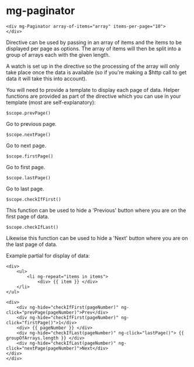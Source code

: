 mg-paginator
============

    <div mg-Paginator array-of-items="array" items-per-page="10">
    </div>
    
Directive can be used by passing in an array of items and the items to be displayed per page as options. The array of items will then be split into a group of arrays each with the given length.

A watch is set up in the directive so the processing of the array will only take place once the data is available (so if you're making a $http call to get data it will take this into account).

You will need to provide a template to display each page of data. Helper functions are provided as part of the directive which you can use in your template (most are self-explanatory):

    $scope.prevPage()
    
Go to previous page.

    $scope.nextPage()

Go to next page.
    
    $scope.firstPage()

Go to first page.

    $scope.lastPage() 

Go to last page.

    $scope.checkIfFirst()
    
This function can be used to hide a 'Previous' button where you are on the first page of data.

    $scope.checkIfLast()

Likewise this function can be used to hide a 'Next' button where you are on the last page of data. 

Example partial for display of data:

    <div>
        <ul>
            <li ng-repeat="items in items">
                <div> {{ item }} </div>
        </li>
    </ul>

    <div>
        <div ng-hide="checkIfFirst(pageNumber)" ng-click="prevPage(pageNumber)">Prev</div>
        <div ng-hide="checkIfFirst(pageNumber)" ng-click="firstPage()">1</div>
        <div> {{ pageNumber }} </div>
        <div ng-hide="checkIfLast(pageNumber)" ng-click="lastPage()"> {{ groupOfArrays.length }} </div>
        <div ng-hide="checkIfLast(pageNumber)" ng-click="nextPage(pageNumber)">Next</div>
    </div>
    </div>
